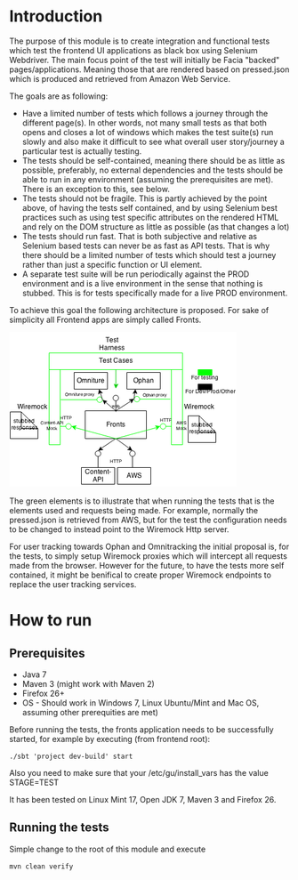 Introduction
============
The purpose of this module is to create integration and functional tests which test the frontend UI applications as black box using Selenium Webdriver. The main focus point of the test will initially be Facia "backed" pages/applications. Meaning those that are rendered based on pressed.json which is produced and retrieved from Amazon Web Service.

The goals are as following:

* Have a limited number of tests which follows a journey through the different page(s). In other words, not many small tests as that both opens and closes a lot of windows which makes the test suite(s) run slowly and also make it difficult to see what overall user story/journey a particular test is actually testing.
* The tests should be self-contained, meaning there should be as little as possible, preferably, no external dependencies and the tests should be able to run in any environment (assuming the prerequisites are met). There is an exception to this, see below.
* The tests should not be fragile. This is partly achieved by the point above, of having the tests self contained, and by using Selenium best practices such as using test specific attributes on the rendered HTML and rely on the DOM structure as little as possible (as that changes a lot)
* The tests should run fast. That is both subjective and relative as Selenium based tests can never be as fast as API tests. That is why there should be a limited number of tests which should test a journey rather than just a specific function or UI element.
* A separate test suite will be run periodically against the PROD environment and is a live environment in the sense that nothing is stubbed. This is for tests specifically made for a live PROD environment.

To achieve this goal the following architecture is proposed. For sake of simplicity all Frontend apps are simply called Fronts.

![](https://raw.githubusercontent.com/guardian/frontend/java-selenium-test/integration-tests/java-selenium/docs/Fronts%20testing%20overview.png)

The green elements is to illustrate that when running the tests that is the elements used and requests being made. For example, normally the pressed.json is retrieved from AWS, but for the test the configuration needs to be changed to instead point to the Wiremock Http server.

For user tracking towards Ophan and Omnitracking the initial proposal is, for the tests, to simply setup Wiremock proxies which will intercept all requests made from the browser. However for the future, to have the tests more self contained, it might be benifical to create proper Wiremock endpoints to replace the user tracking services.

How to run
===========

Prerequisites
-------------
* Java 7
* Maven 3 (might work with Maven 2)
* Firefox 26+
* OS - Should work in Windows 7, Linux Ubuntu/Mint and Mac OS, assuming other prerequities are met)

Before running the tests, the fronts application needs to be successfully started, for example by executing (from frontend root): 
```
./sbt 'project dev-build' start 
```

Also you need to make sure that your /etc/gu/install_vars has the value STAGE=TEST


It has been tested on Linux Mint 17, Open JDK 7, Maven 3 and Firefox 26.

Running the tests
-----------------
Simple change to the root of this module and execute
```
mvn clean verify
```
